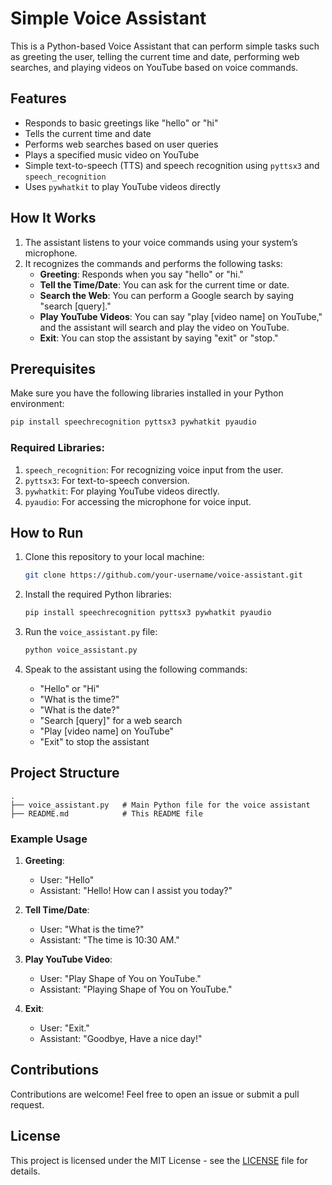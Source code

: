 # Simple Voice Assistant

This is a Python-based Voice Assistant that can perform simple tasks such as greeting the user, telling the current time and date, performing web searches, and playing videos on YouTube based on voice commands.

## Features
- Responds to basic greetings like "hello" or "hi"
- Tells the current time and date
- Performs web searches based on user queries
- Plays a specified music video on YouTube
- Simple text-to-speech (TTS) and speech recognition using `pyttsx3` and `speech_recognition`
- Uses `pywhatkit` to play YouTube videos directly

## How It Works
1. The assistant listens to your voice commands using your system’s microphone.
2. It recognizes the commands and performs the following tasks:
   - **Greeting**: Responds when you say "hello" or "hi."
   - **Tell the Time/Date**: You can ask for the current time or date.
   - **Search the Web**: You can perform a Google search by saying "search [query]."
   - **Play YouTube Videos**: You can say "play [video name] on YouTube," and the assistant will search and play the video on YouTube.
   - **Exit**: You can stop the assistant by saying "exit" or "stop."

## Prerequisites
Make sure you have the following libraries installed in your Python environment:

```bash
pip install speechrecognition pyttsx3 pywhatkit pyaudio
```

### Required Libraries:
1. `speech_recognition`: For recognizing voice input from the user.
2. `pyttsx3`: For text-to-speech conversion.
3. `pywhatkit`: For playing YouTube videos directly.
4. `pyaudio`: For accessing the microphone for voice input.

## How to Run

1. Clone this repository to your local machine:
   ```bash
   git clone https://github.com/your-username/voice-assistant.git
   ```

2. Install the required Python libraries:
   ```bash
   pip install speechrecognition pyttsx3 pywhatkit pyaudio
   ```

3. Run the `voice_assistant.py` file:
   ```bash
   python voice_assistant.py
   ```

4. Speak to the assistant using the following commands:
   - "Hello" or "Hi"
   - "What is the time?"
   - "What is the date?"
   - "Search [query]" for a web search
   - "Play [video name] on YouTube"
   - "Exit" to stop the assistant

## Project Structure

```
.
├── voice_assistant.py   # Main Python file for the voice assistant
├── README.md            # This README file
```

### Example Usage

1. **Greeting**: 
   - User: "Hello"
   - Assistant: "Hello! How can I assist you today?"

2. **Tell Time/Date**: 
   - User: "What is the time?"
   - Assistant: "The time is 10:30 AM."

3. **Play YouTube Video**: 
   - User: "Play Shape of You on YouTube."
   - Assistant: "Playing Shape of You on YouTube."

4. **Exit**: 
   - User: "Exit."
   - Assistant: "Goodbye, Have a nice day!"

## Contributions
Contributions are welcome! Feel free to open an issue or submit a pull request.

## License
This project is licensed under the MIT License - see the [LICENSE](LICENSE) file for details.
